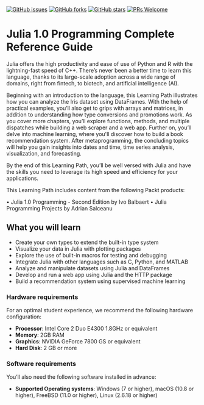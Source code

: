 [![GitHub issues](https://img.shields.io/github/issues/TrainingByPackt/Julia-1-Programming-Complete-Reference-Guide.svg)](https://github.com/TrainingByPackt/Julia-1-Programming-Complete-Reference-Guide/issues)
[![GitHub forks](https://img.shields.io/github/forks/TrainingByPackt/Julia-1-Programming-Complete-Reference-Guide.svg)](https://github.com/TrainingByPackt/Julia-1-Programming-Complete-Reference-Guide/network)
[![GitHub stars](https://img.shields.io/github/stars/TrainingByPackt/Julia-1-Programming-Complete-Reference-Guide.svg)](https://github.com/TrainingByPackt/Julia-1-Programming-Complete-Reference-Guide/stargazers)
[![PRs Welcome](https://img.shields.io/badge/PRs-welcome-brightgreen.svg)](https://github.com/TrainingByPackt/Julia-1-Programming-Complete-Reference-Guide/pulls)



# Julia 1.0 Programming Complete Reference Guide
Julia offers the high productivity and ease of use of Python and R with the lightning-fast speed of C++. There’s never been a better time to learn this language, thanks to its large-scale adoption across a wide range of domains, right from fintech, to biotech, and artificial intelligence (AI).

Beginning with an introduction to the language, this Learning Path illustrates how you can analyze the Iris dataset using DataFrames. With the help of practical examples, you’ll also get to grips with arrays and matrices, in addition to understanding how type conversions and promotions work. As you cover more chapters, you’ll explore functions, methods, and multiple dispatches while building a web scraper and a web app. Further on, you’ll delve into machine learning, where you'll discover how to build a book recommendation system. After metaprogramming, the concluding topics will help you gain insights into dates and time, time series analysis, visualization, and forecasting.

By the end of this Learning Path, you’ll be well versed with Julia and have the skills you need to leverage its high speed and efficiency for your applications.

This Learning Path includes content from the following Packt products:

• Julia 1.0 Programming - Second Edition by Ivo Balbaert
• Julia Programming Projects by Adrian Salceanu


## What you will learn
*	Create your own types to extend the built-in type system
*	Visualize your data in Julia with plotting packages
*	Explore the use of built-in macros for testing and debugging
*	Integrate Julia with other languages such as C, Python, and MATLAB
*	Analyze and manipulate datasets using Julia and DataFrames
*	Develop and run a web app using Julia and the HTTP package
*	Build a recommendation system using supervised machine learning


### Hardware requirements
For an optimal student experience, we recommend the following hardware configuration:
* **Processor**: Intel Core 2 Duo E4300 1.8GHz or equivalent
* **Memory**: 2GB RAM
* **Graphics**: NVIDIA GeForce 7800 GS or equivalent
* **Hard Disk**: 2 GB or more


### Software requirements
You’ll also need the following software installed in advance:
*	**Supported Operating systems**: Windows (7 or higher), macOS (10.8 or higher), FreeBSD (11.0 or higher), Linux (2.6.18 or higher)
